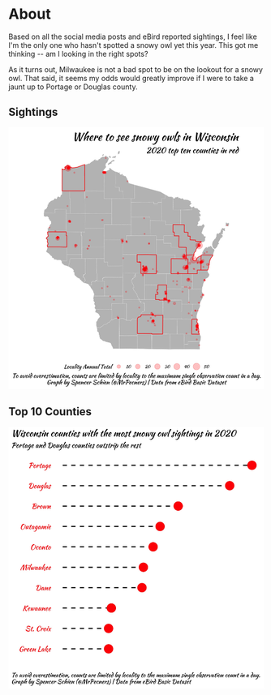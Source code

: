 # About

Based on all the social media posts and eBird reported sightings, I feel like I'm the only one who hasn't spotted a snowy owl yet this year. This got me thinking -- am I looking in the right spots?

As it turns out, Milwaukee is not a bad spot to be on the lookout for a snowy owl. That said, it seems my odds would greatly improve if I were to take a jaunt up to Portage or Douglas county.

## Sightings

![Snowy owl sightings in 2020](graphics/snowy_sightings_map_2020.jpeg)

## Top 10 Counties

![Top 10 Wisconsin counties](graphics/top_10_counties.jpeg)
